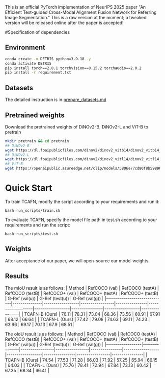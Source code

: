 This is an official PyTorch implementation of NeurIPS 2025 paper "An Efficient Text-guided Cross-Modal Alignment Fusion Network for Referring Image Segmentation."
This is a raw version at the moment; a tweaked version will be released online after the paper is accepted!

#Specification of dependencies

## Environment
```bash
conda create -n DETRIS python=3.9.18 -y
conda activate DETRIS
pip install torch==2.0.1 torchvision==0.15.2 torchaudio==2.0.2
pip install -r requirement.txt
```

## Datasets
The detailed instruction is in [prepare_datasets.md](tools/prepare_datasets.md)


## Pretrained weights
Download the pretrained weights of DiNOv2-B, DiNOv2-L and ViT-B to pretrain
```bash
mkdir pretrain && cd pretrain
## DiNOv2-B
wget https://dl.fbaipublicfiles.com/dinov2/dinov2_vitb14/dinov2_vitb14_reg4_pretrain.pth
## DiNOv2-L
wget https://dl.fbaipublicfiles.com/dinov2/dinov2_vitl14/dinov2_vitl14_reg4_pretrain.pth
## ViT-B
wget https://openaipublic.azureedge.net/clip/models/5806e77cd80f8b59890b7e101eabd078d9fb84e6937f9e85e4ecb61988df416f/ViT-B-16.pt
```

# Quick Start

To train TCAFN, modify the script according to your requirements and run it:

```
bash run_scripts/train.sh
```

To evaluate TCAFN, specify the model file path in test.sh according to your requirements and run the script:

```
bash run_scripts/test.sh
```


## Weights

After acceptance of our paper, we will open-source our model weights.


## Results
The mIoU result is as follows:
| Method                       | RefCOCO (val) | RefCOCO (testA) | RefCOCO (testB) | RefCOCO+ (val) | RefCOCO+ (testA) | RefCOCO+ (testB) | G-Ref (val(u)) | G-Ref (test(u)) | G-Ref (val(g)) |
|------------------------------|---------------|------------------|-----------------|----------------|-------------------|------------------|----------------|------------------|----------------|
| TCAFN-B (Ours)             | 76.11          | 78.31            | 73.04           | 68.36           | 73.56             | 60.91            | 67.91          | 68.12            | 66.64           |
| TCAFN-L (Ours)             | 77.42      | 79.08        | 74.63       | 69.11       | 74.23         | 63.96        | 69.17      | 70.13        | 67.9       | 68.51 |



The oIoU result is as follows:
| Method           | RefCOCO (val) | RefCOCO (testA) | RefCOCO (testB) | RefCOCO+ (val) | RefCOCO+ (testA) | RefCOCO+ (testB) | G-Ref (val(u)) | G-Ref (test(u)) | G-Ref (val(g)) |
|------------------|---------------|-----------------|-----------------|----------------|------------------|------------------|----------------|-----------------|----------------|
| TCAFN-B (Ours)  | 74.54          | 77.53            | 71.28            | 66.03           | 71.92             | 57.25             | 65.94           | 66.15            | 64.03           | 
| TCAFN-L (Ours)  | 75.76          | 78.41            | 72.94            | 67.84           | 73.13             | 60.42             | 67.35           | 68.34            | 66.41           |
